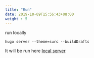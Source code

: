 ```yaml
---
title: "Run"
date: 2019-10-09T15:56:43+08:00
weight : 5
---
```


run locally
```
hugo server --theme=surc --buildDrafts
```

It will be run here [local server](http://localhost:1313)
